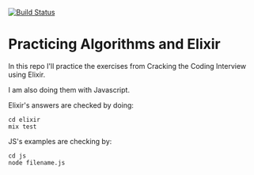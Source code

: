[![Build Status](https://travis-ci.org/gusaiani/elixir-cracking-the-coding-interview.svg?branch=master)](https://travis-ci.org/gusaiani/elixir-cracking-the-coding-interview)

# Practicing Algorithms and Elixir

In this repo I'll practice the exercises from Cracking the Coding Interview using Elixir.

I am also doing them with Javascript.

Elixir's answers are checked by doing:
```
cd elixir
mix test
```

JS's examples are checking by:
```
cd js
node filename.js
```
